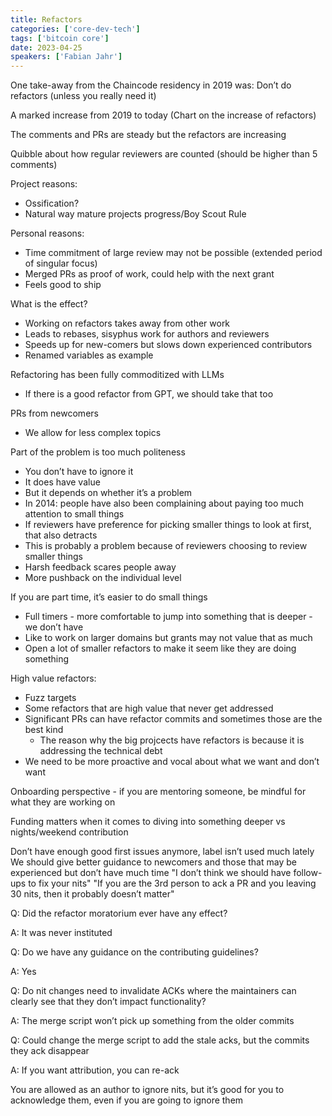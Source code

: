 ```yaml
---
title: Refactors
categories: ['core-dev-tech']
tags: ['bitcoin core']
date: 2023-04-25
speakers: ['Fabian Jahr']
---
```


One take-away from the Chaincode residency in 2019 was: Don’t do refactors (unless you really need it)

A marked increase from 2019 to today
(Chart on the increase of refactors)

The comments and PRs are steady but the refactors are increasing

Quibble about how regular reviewers are counted (should be higher than 5 comments)

Project reasons:

- Ossification?
- Natural way mature projects progress/Boy Scout Rule

Personal reasons:

- Time commitment of large review may not be possible (extended period of singular focus)
- Merged PRs as proof of work, could help with the next grant
- Feels good to ship

What is the effect?

- Working on refactors takes away from other work
- Leads to rebases, sisyphus work for authors and reviewers
- Speeds up for new-comers but slows down experienced contributors
- Renamed variables as example

Refactoring has been fully commoditized with LLMs

- If there is a good refactor from GPT, we should take that too

PRs from newcomers

- We allow for less complex topics

Part of the problem is too much politeness

- You don’t have to ignore it
- It does have value
- But it depends on whether it’s a problem
- In 2014: people have also been complaining about paying too much attention to small things
- If reviewers have preference for picking smaller things to look at first, that also detracts
- This is probably a problem because of reviewers choosing to review smaller things
- Harsh feedback scares people away
- More pushback on the individual level

If you are part time, it’s easier to do small things

- Full timers - more comfortable to jump into something that is deeper - we don’t have 
- Like to work on larger domains but grants may not value that as much
- Open a lot of smaller refactors to make it seem like they are doing something

High value refactors:

- Fuzz targets
- Some refactors that are high value that never get addressed
- Significant PRs can have refactor commits and sometimes those are the best kind
  - The reason why the big projcects have refactors is because it is addressing the technical debt
- We need to be more proactive and vocal about what we want and don’t want

Onboarding perspective - if you are mentoring someone, be mindful for what they are working on

Funding matters when it comes to diving into something deeper vs nights/weekend contribution

Don’t have enough good first issues anymore, label isn’t used much lately
We should give better guidance to newcomers and those that may be experienced but don’t have much time
"I don’t think we should have follow-ups to fix your nits"
"If you are the 3rd person to ack a PR and you leaving 30 nits, then it probably doesn’t matter"

Q: Did the refactor moratorium ever have any effect?

A: It was never instituted

Q: Do we have any guidance on the contributing guidelines?

A: Yes

Q: Do nit changes need to invalidate ACKs where the maintainers can clearly see that they don’t impact functionality?

A: The merge script won’t pick up something from the older commits

Q: Could change the merge script to add the stale acks, but the commits they ack disappear

A: If you want attribution, you can re-ack

You are allowed as an author to ignore nits, but it’s good for you to acknowledge them, even if you are going to ignore them
